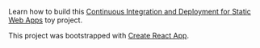 Learn how to build this [Continuous Integration and Deployment for Static Web Apps](http://labone.tech/ci-and-static-web-apps/) toy project.

This project was bootstrapped with [Create React App](https://github.com/facebookincubator/create-react-app).
